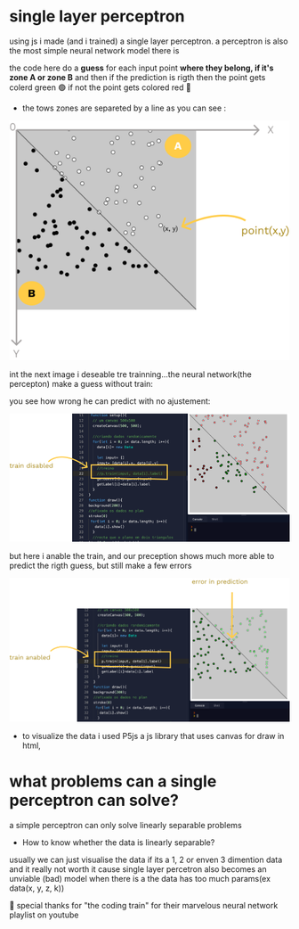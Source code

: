 # single layer perceptron 

using js i made (and i trained) a single layer perceptron.  a perceptron is also the most simple neural network model there is 

the code here do a **guess** for each input point **where they belong, if it's zone A or zone B** and then if the prediction is rigth then the point gets colerd green 🟢 if not the point  gets colored red 🔴

* the tows zones are separeted by a line as you can see :
<p align="center">
<img src="images/planxy.png" >
</p>

int the next image i deseable tre trainning...the neural network(the percepton) make a guess without train:

you see how wrong he can predict with no ajustement:

<img src="images/without-train.png">


but here i anable the train, and our preception shows much more able to predict the rigth guess, but still make a few errors

<img src="images/with-train.png">


* to visualize the data i used P5js a js library that uses canvas for draw in html,

# what problems can a single perceptron can solve?

a simple perceptron can only solve linearly separable problems

* How to know whether the data is linearly separable?

usually we can just visualise the data if its a 1, 2 or enven 3 dimention data and it really not worth it cause single layer percetron also becomes an unviable (bad) model when there is a the data has too much params(ex data(x, y, z, k)) 


🤩 special thanks for "the coding train" for their marvelous neural network playlist on youtube

